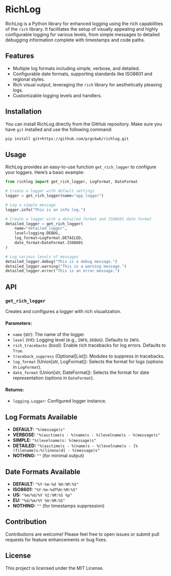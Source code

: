 # RichLog

RichLog is a Python library for enhanced logging using the rich capabilities of the `rich` library. It facilitates the setup of visually appealing and highly configurable logging for various levels, from simple messages to detailed debugging information complete with timestamps and code paths.

## Features

- Multiple log formats including simple, verbose, and detailed.
- Configurable date formats, supporting standards like ISO8601 and regional styles.
- Rich visual output, leveraging the `rich` library for aesthetically pleasing logs.
- Customizable logging levels and handlers.

## Installation

You can install RichLog directly from the GitHub repository. Make sure you have `git` installed and use the following command:

```bash
pip install git+https://github.com/prgckwb/richlog.git
```

## Usage

RichLog provides an easy-to-use function `get_rich_logger` to configure your loggers. Here’s a basic example:

```python
from richlog import get_rich_logger, LogFormat, DateFormat

# Create a logger with default settings
logger = get_rich_logger(name="app_logger")

# Log a simple message
logger.info("This is an info log.")

# Create a logger with a detailed format and ISO8601 date format
detailed_logger = get_rich_logger(
    name="detailed_logger",
    level=logging.DEBUG,
    log_format=LogFormat.DETAILED,
    date_format=DateFormat.ISO8601
)

# Log various levels of messages
detailed_logger.debug("This is a debug message.")
detailed_logger.warning("This is a warning message.")
detailed_logger.error("This is an error message.")
```

## API

### `get_rich_logger`

Creates and configures a logger with rich visualization.

#### Parameters:

- `name` (str): The name of the logger.
- `level` (int): Logging level (e.g., `INFO`, `DEBUG`). Defaults to `INFO`.
- `rich_tracebacks` (bool): Enable rich tracebacks for log errors. Defaults to `True`.
- `traceback_suppress` (Optional[List]): Modules to suppress in tracebacks.
- `log_format` (Union[str, LogFormat]): Selects the format for logs (options in `LogFormat`).
- `date_format` (Union[str, DateFormat]): Selects the format for date representation (options in `DateFormat`).

#### Returns:

- `logging.Logger`: Configured logger instance.

## Log Formats Available

- **DEFAULT:** `"%(message)s"`
- **VERBOSE:** `"%(asctime)s - %(name)s - %(levelname)s - %(message)s"`
- **SIMPLE:** `"%(levelname)s: %(message)s"`
- **DETAILED:** `"%(asctime)s - %(name)s - %(levelname)s - [%(filename)s:%(lineno)d] - %(message)s"`
- **NOTHING:** `""` (for minimal output)

## Date Formats Available

- **DEFAULT:** `"%Y-%m-%d %H:%M:%S"`
- **ISO8601:** `"%Y-%m-%dT%H:%M:%S"`
- **US:** `"%m/%d/%Y %I:%M:%S %p"`
- **EU:** `"%d/%m/%Y %H:%M:%S"`
- **NOTHING:** `""` (for timestamps suppression)

## Contribution

Contributions are welcome! Please feel free to open issues or submit pull requests for feature enhancements or bug fixes.

## License

This project is licensed under the MIT License.
